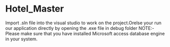 # Hotel_Master
Import .sln file into the visual studio to work on the project.Orelse your run our application directly by opening the .exe file in debug folder
NOTE:-Please make sure that you have installed Microsoft access database engine in your system.
